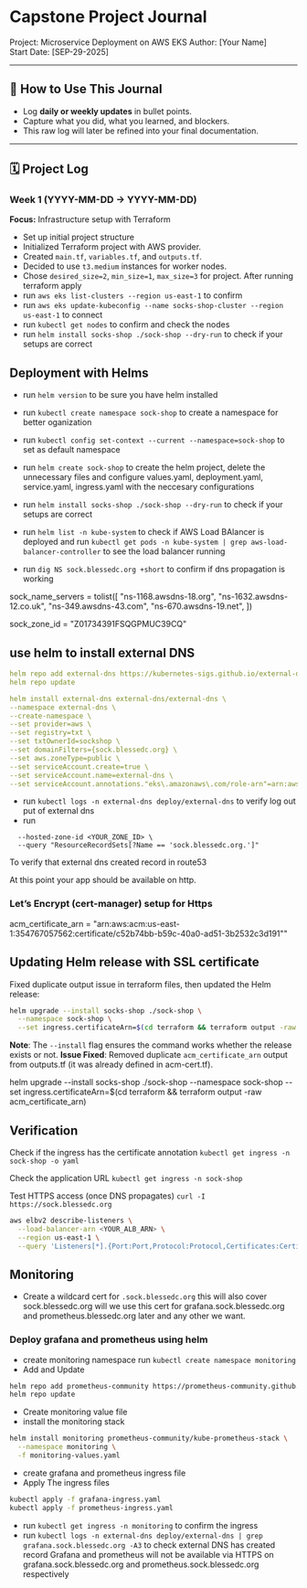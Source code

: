 # Capstone Project Journal

Project: Microservice Deployment on AWS EKS
Author: [Your Name]  
Start Date: [SEP-29-2025]

---

## 📌 How to Use This Journal

- Log **daily or weekly updates** in bullet points.
- Capture what you did, what you learned, and blockers.
- This raw log will later be refined into your final documentation.

---

## 🗓 Project Log

### Week 1 (YYYY-MM-DD → YYYY-MM-DD)

**Focus:** Infrastructure setup with Terraform

- Set up initial project structure
- Initialized Terraform project with AWS provider.
- Created `main.tf`, `variables.tf`, and `outputs.tf`.
- Decided to use `t3.medium` instances for worker nodes.
- Chose `desired_size=2`, `min_size=1`, `max_size=3` for project.
  After running terraform apply
- run `aws eks list-clusters --region us-east-1` to confirm
- run `aws eks update-kubeconfig --name socks-shop-cluster --region us-east-1` to connect
- run `kubectl get nodes` to confirm and check the nodes
- run `helm install socks-shop ./sock-shop --dry-run` to check if your setups are correct

## Deployment with Helms

- run `helm version` to be sure you have helm installed
- run `kubectl create namespace sock-shop` to create a namespace for better oganization
- run `kubectl config set-context --current --namespace=sock-shop` to set as default namespace
- run `helm create sock-shop` to create the helm project, delete the unnecessary files and configure values.yaml, deployment.yaml, service.yaml, ingress.yaml with the neccesary configurations
- run `helm install socks-shop ./sock-shop --dry-run` to check if your setups are correct
- run `helm list -n kube-system` to check if AWS Load BAlancer is deployed and run `kubectl get pods -n kube-system | grep aws-load-balancer-controller` to see the load balancer running

- run `dig NS sock.blessedc.org +short` to confirm if dns propagation is working

sock_name_servers = tolist([
"ns-1168.awsdns-18.org",
"ns-1632.awsdns-12.co.uk",
"ns-349.awsdns-43.com",
"ns-670.awsdns-19.net",
])

sock_zone_id = "Z01734391FSQGPMUC39CQ"

## use helm to install external DNS

```yaml
helm repo add external-dns https://kubernetes-sigs.github.io/external-dns/
helm repo update

helm install external-dns external-dns/external-dns \
--namespace external-dns \
--create-namespace \
--set provider=aws \
--set registry=txt \
--set txtOwnerId=sockshop \
--set domainFilters={sock.blessedc.org} \
--set aws.zoneType=public \
--set serviceAccount.create=true \
--set serviceAccount.name=external-dns \
--set serviceAccount.annotations."eks\.amazonaws\.com/role-arn"=arn:aws:iam::<IAM-ID>:role/eks-externaldns-role
```

- run `kubectl logs -n external-dns deploy/external-dns` to verify log out put of external dns
- run

```aws route53 list-resource-record-sets \
  --hosted-zone-id <YOUR_ZONE_ID> \
  --query "ResourceRecordSets[?Name == 'sock.blessedc.org.']"
```

To verify that external dns created record in route53

At this point your app should be available on http.

### Let’s Encrypt (cert-manager) setup for Https
acm_certificate_arn = "arn:aws:acm:us-east-1:354767057562:certificate/c52b74bb-b59c-40a0-ad51-3b2532c3d191""

## Updating Helm release with SSL certificate

Fixed duplicate output issue in terraform files, then updated the Helm release:

```bash
helm upgrade --install socks-shop ./sock-shop \
  --namespace sock-shop \
  --set ingress.certificateArn=$(cd terraform && terraform output -raw acm_certificate_arn)
```

**Note**: The `--install` flag ensures the command works whether the release exists or not.
**Issue Fixed**: Removed duplicate `acm_certificate_arn` output from outputs.tf (it was already defined in acm-cert.tf).

helm upgrade --install socks-shop ./sock-shop --namespace sock-shop --set ingress.certificateArn=$(cd terraform && terraform output -raw acm_certificate_arn)

## Verification

Check if the ingress has the certificate annotation
`kubectl get ingress -n sock-shop -o yaml`

Check the application URL
`kubectl get ingress -n sock-shop`

Test HTTPS access (once DNS propagates)
`curl -I https://sock.blessedc.org`

```bash
aws elbv2 describe-listeners \
  --load-balancer-arn <YOUR_ALB_ARN> \
  --region us-east-1 \
  --query 'Listeners[*].{Port:Port,Protocol:Protocol,Certificates:Certificates}'
```

## Monitoring
- Create a wildcard cert for `.sock.blessedc.org` this will also cover sock.blessedc.org will we use this cert for grafana.sock.blessedc.org and prometheus.blessedc.org later and any other we want.
### Deploy grafana and prometheus using helm
- create monitoring namespace run `kubectl create namespace monitoring`
- Add and Update 
```bash
helm repo add prometheus-community https://prometheus-community.github.io/helm-charts
helm repo update
```
- Create monitoring value file
- install the monitoring stack 
```bash
helm install monitoring prometheus-community/kube-prometheus-stack \
  --namespace monitoring \
  -f monitoring-values.yaml
```
- create grafana and prometheus ingress file
- Apply The ingress files
```bash
kubectl apply -f grafana-ingress.yaml
kubectl apply -f prometheus-ingress.yaml
```
- run `kubectl get ingress -n monitoring` to confirm the ingress
- run `kubectl logs -n external-dns deploy/external-dns | grep grafana.sock.blessedc.org -A3` to check external DNS has created record
Grafana and prometheus will not be available via HTTPS on grafana.sock.blessedc.org and prometheus.sock.blessedc.org respectively